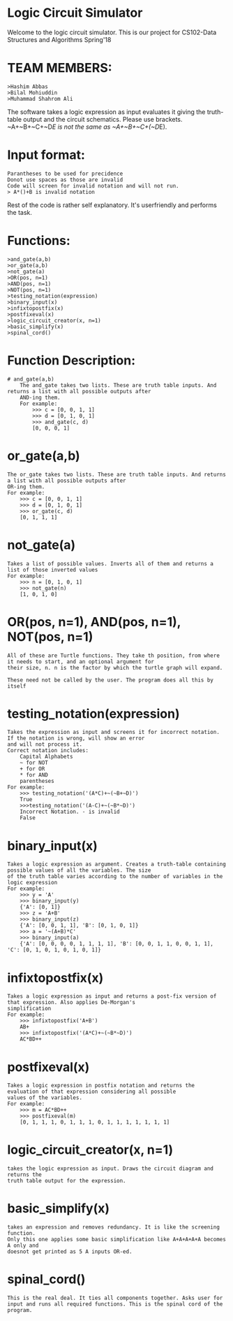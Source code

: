 # Logic Circuit Simulator


Welcome to the logic circuit simulator.
This is our project for CS102-Data Structures and Algorithms Spring'18

# TEAM MEMBERS:
    >Hashim Abbas
    >Bilal Mohiuddin
    >Muhammad Shahrom Ali

The software takes a logic expression as input evaluates it giving the truth-table output and the
circuit schematics. Please use brackets. ~A+~B+~C+~D*E is not the same as ~A+~B+~C+(~D*E). 

# Input format: 
    Parantheses to be used for precidence
    Donot use spaces as those are invalid 
    Code will screen for invalid notation and will not run. 
    > A*()+B is invalid notation 

Rest of the code is rather self explanatory. It's userfriendly and performs the task.


# Functions:
    >and_gate(a,b)
    >or_gate(a,b)
    >not_gate(a)
    >OR(pos, n=1)
    >AND(pos, n=1)
    >NOT(pos, n=1)
    >testing_notation(expression)
    >binary_input(x)
    >infixtopostfix(x)
    >postfixeval(x)
    >logic_circuit_creator(x, n=1)
    >basic_simplify(x)
    >spinal_cord()

# Function Description:
    # and_gate(a,b)
        The and_gate takes two lists. These are truth table inputs. And returns a list with all possible outputs after
        AND-ing them.
        For example:
            >>> c = [0, 0, 1, 1]
            >>> d = [0, 1, 0, 1]
            >>> and_gate(c, d)
            [0, 0, 0, 1]
# or_gate(a,b)
    The or_gate takes two lists. These are truth table inputs. And returns a list with all possible outputs after
    OR-ing them.
    For example:
        >>> c = [0, 0, 1, 1]
        >>> d = [0, 1, 0, 1]
        >>> or_gate(c, d)
        [0, 1, 1, 1]
# not_gate(a)
    Takes a list of possible values. Inverts all of them and returns a list of those inverted values
    For example:
        >>> n = [0, 1, 0, 1]
        >>> not_gate(n)
        [1, 0, 1, 0]
# OR(pos, n=1), AND(pos, n=1), NOT(pos, n=1)
    All of these are Turtle functions. They take th position, from where it needs to start, and an optional argument for
    their size, n. n is the factor by which the turtle graph will expand.

    These need not be called by the user. The program does all this by itself
# testing_notation(expression)
    Takes the expression as input and screens it for incorrect notation. If the notation is wrong, will show an error
    and will not process it.
    Correct notation includes:
        Capital Alphabets
        ~ for NOT
        + for OR
        * for AND
        parentheses
    For example:
        >>> testing_notation('(A*C)+~(~B+~D)')
        True
        >>>testing_notation('(A-C)+~(~B*~D)')
        Incorrect Notation. - is invalid
        False
# binary_input(x)
    Takes a logic expression as argument. Creates a truth-table containing possible values of all the variables. The size
    of the truth table varies according to the number of variables in the logic expression
    For example:
        >>> y = 'A'
        >>> binary_input(y)
        {'A': [0, 1]}
        >>> z = 'A+B'
        >>> binary_input(z)
        {'A': [0, 0, 1, 1], 'B': [0, 1, 0, 1]}
        >>> a = '~(A+B)*C'
        >>> binary_input(a)
        {'A': [0, 0, 0, 0, 1, 1, 1, 1], 'B': [0, 0, 1, 1, 0, 0, 1, 1], 'C': [0, 1, 0, 1, 0, 1, 0, 1]}
# infixtopostfix(x)
    Takes a logic expression as input and returns a post-fix version of that expression. Also applies De-Morgan's
    simplification
    For example:
        >>> infixtopostfix('A+B')
        AB+
        >>> infixtopostfix('(A*C)+~(~B*~D)')
        AC*BD++
# postfixeval(x)
    Takes a logic expression in postfix notation and returns the evaluation of that expression considering all possible
    values of the variables.
    For example:
        >>> m = AC*BD++
        >>> postfixeval(m)
        [0, 1, 1, 1, 0, 1, 1, 1, 0, 1, 1, 1, 1, 1, 1, 1]
# logic_circuit_creator(x, n=1)
    takes the logic expression as input. Draws the circuit diagram and returns the 
    truth table output for the expression.
# basic_simplify(x)
    takes an expression and removes redundancy. It is like the screening function. 
    Only this one applies some basic simplification like A+A+A+A+A becomes A only and 
    doesnot get printed as 5 A inputs OR-ed. 
# spinal_cord()
    This is the real deal. It ties all components together. Asks user for input and runs all required functions. This is the spinal cord of the program.
